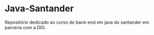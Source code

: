 # Java-Santander

Repositório dedicado ao curso de back-end em java do santander em parceria com a DIO.
